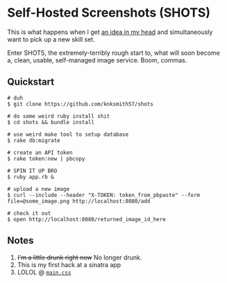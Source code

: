 Self-Hosted Screenshots (SHOTS)
===============================

This is what happens when I get [an idea in my head](https://twitter.com/knksmith57/status/429753613615788032) and simultaneously want to pick up a new skill set.

Enter SHOTS, the extremely-terribly rough start to, what will soon become a, clean, usable, self-managed image service. Boom, commas.


## Quickstart

```
# duh
$ git clone https://github.com/knksmith57/shots

# do some weird ruby install shit
$ cd shots && bundle install

# use weird make tool to setup database
$ rake db:migrate

# create an API token
$ rake token:new | pbcopy

# SPIN IT UP BRO
$ ruby app.rb &

# upload a new image
$ curl --include --header "X-TOKEN: token_from_pbpaste" --form file=@some_image.png http://localhost:8080/add

# check it out
$ open http://localhost:8080/returned_image_id_here
```


## Notes

1. ~~I'm a little drunk right now~~ No longer drunk.
2. This is my first hack at a sinatra app
3. LOLOL @ [`main.css`](public/css/main.css)

